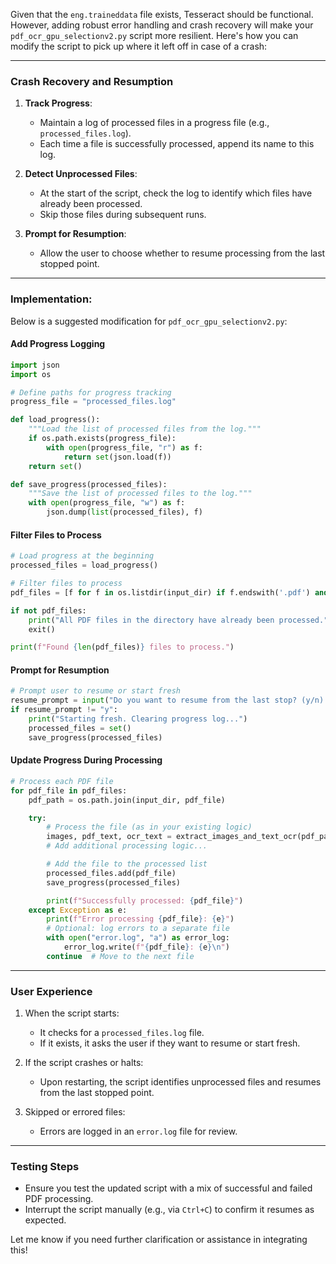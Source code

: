 Given that the `eng.traineddata` file exists, Tesseract should be functional. However, adding robust error handling and crash recovery will make your `pdf_ocr_gpu_selectionv2.py` script more resilient. Here's how you can modify the script to pick up where it left off in case of a crash:

---

### **Crash Recovery and Resumption**
1. **Track Progress**:
   - Maintain a log of processed files in a progress file (e.g., `processed_files.log`).
   - Each time a file is successfully processed, append its name to this log.

2. **Detect Unprocessed Files**:
   - At the start of the script, check the log to identify which files have already been processed.
   - Skip those files during subsequent runs.

3. **Prompt for Resumption**:
   - Allow the user to choose whether to resume processing from the last stopped point.

---

### **Implementation**:

Below is a suggested modification for `pdf_ocr_gpu_selectionv2.py`:

#### **Add Progress Logging**
```python
import json
import os

# Define paths for progress tracking
progress_file = "processed_files.log"

def load_progress():
    """Load the list of processed files from the log."""
    if os.path.exists(progress_file):
        with open(progress_file, "r") as f:
            return set(json.load(f))
    return set()

def save_progress(processed_files):
    """Save the list of processed files to the log."""
    with open(progress_file, "w") as f:
        json.dump(list(processed_files), f)
```

#### **Filter Files to Process**
```python
# Load progress at the beginning
processed_files = load_progress()

# Filter files to process
pdf_files = [f for f in os.listdir(input_dir) if f.endswith('.pdf') and f not in processed_files]

if not pdf_files:
    print("All PDF files in the directory have already been processed.")
    exit()

print(f"Found {len(pdf_files)} files to process.")
```

#### **Prompt for Resumption**
```python
# Prompt user to resume or start fresh
resume_prompt = input("Do you want to resume from the last stop? (y/n): ").strip().lower()
if resume_prompt != "y":
    print("Starting fresh. Clearing progress log...")
    processed_files = set()
    save_progress(processed_files)
```

#### **Update Progress During Processing**
```python
# Process each PDF file
for pdf_file in pdf_files:
    pdf_path = os.path.join(input_dir, pdf_file)

    try:
        # Process the file (as in your existing logic)
        images, pdf_text, ocr_text = extract_images_and_text_ocr(pdf_path, resize_factor=2)
        # Add additional processing logic...

        # Add the file to the processed list
        processed_files.add(pdf_file)
        save_progress(processed_files)

        print(f"Successfully processed: {pdf_file}")
    except Exception as e:
        print(f"Error processing {pdf_file}: {e}")
        # Optional: log errors to a separate file
        with open("error.log", "a") as error_log:
            error_log.write(f"{pdf_file}: {e}\n")
        continue  # Move to the next file
```

---

### **User Experience**
1. When the script starts:
   - It checks for a `processed_files.log` file.
   - If it exists, it asks the user if they want to resume or start fresh.

2. If the script crashes or halts:
   - Upon restarting, the script identifies unprocessed files and resumes from the last stopped point.

3. Skipped or errored files:
   - Errors are logged in an `error.log` file for review.

---

### **Testing Steps**
- Ensure you test the updated script with a mix of successful and failed PDF processing.
- Interrupt the script manually (e.g., via `Ctrl+C`) to confirm it resumes as expected.

Let me know if you need further clarification or assistance in integrating this!
